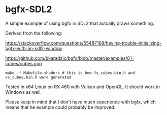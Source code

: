 # bgfx-SDL2

A simple example of using bgfx in SDL2 that actually draws something.

Derived from the following:

https://stackoverflow.com/questions/55487168/having-trouble-initializing-bgfx-with-an-sdl2-window

https://github.com/bkaradzic/bgfx/blob/master/examples/01-cubes/cubes.cpp

```
make -f Makefile.shaders # this is how fs_cubes.bin.h and vs_cubes.bin.h were generated
```

Tested in x64 Linux on RX 460 with Vulkan and OpenGL. It should work in Windows as well.

Please keep in mind that I don't have much experience with bgfx, which means that he example could probably be improved.
